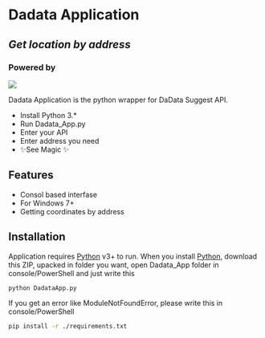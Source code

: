 # Dadata Application
## _Get location by address_

### Powered by
[![](https://dadata.ru/static/i/dadata-logo.svg)](https://dadata.ru/api/suggest/address/)

Dadata Application is the python wrapper for DaData Suggest API.

- Install Python 3.*
- Run Dadata_App.py
- Enter your API
- Enter address you need
- ✨See Magic ✨

## Features

- Consol based interfase
- For Windows 7+
- Getting coordinates by address


## Installation

Application requires [Python](https://www.python.org) v3+ to run.
When you install [Python](https://www.python.org), download this ZIP, upacked in folder you want, open Dadata_App folder in console/PowerShell and just write this 
```sh
python DadataApp.py
```
If you get an error like ModuleNotFoundError, please write this in console/PowerShell
```sh
pip install -r ./requirements.txt
```
